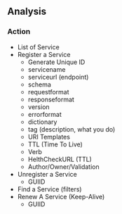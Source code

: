 ## Analysis

### Action
 * List of Service
 * Register a Service
   * Generate Unique ID
   * servicename
   * serviceurl (endpoint)
   * schema
   * requestformat 
   * responseformat
   * version
   * errorformat
   * dictionary
   * tag (description, what you do)
   * URI Templates
   * TTL (Time To Live)
   * Verb 
   * HelthCheckURL (TTL)
   * Author/Owner/Validation
 * Unregister a Service
   * GUIID
 * Find a Service (filters)
 * Renew A Service (Keep-Alive)
   * GUIID
